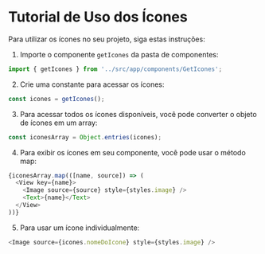 # Tutorial de Uso dos Ícones

Para utilizar os ícones no seu projeto, siga estas instruções:

1. Importe o componente `getIcones` da pasta de componentes:
```javascript
import { getIcones } from '../src/app/components/GetIcones';
```

2. Crie uma constante para acessar os ícones:
```javascript
const icones = getIcones();
```

3. Para acessar todos os ícones disponíveis, você pode converter o objeto de ícones em um array:
```javascript
const iconesArray = Object.entries(icones);
```

4. Para exibir os ícones em seu componente, você pode usar o método map:
```javascript
{iconesArray.map(([name, source]) => (
  <View key={name}>
    <Image source={source} style={styles.image} />
    <Text>{name}</Text>
  </View>
))}
```

5. Para usar um ícone individualmente:
```javascript
<Image source={icones.nomeDoIcone} style={styles.image} />
```